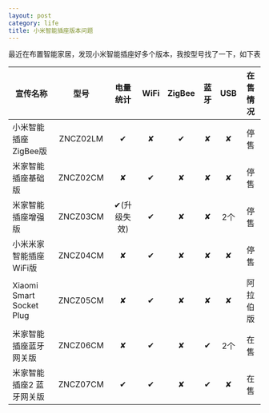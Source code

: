 ```yaml
---
layout: post
category: life
title: 小米智能插座版本问题
---
```


最近在布置智能家居，发现小米智能插座好多个版本，我按型号找了一下，如下表

| 宣传名称                 |   型号   |  电量统计   | WiFi | ZigBee | 蓝牙 | USB  | 在售情况 |
| ------------------------ | :------: | :---------: | :--: | :----: | :--: | :--: | :------: |
| 小米智能插座ZigBee版     | ZNCZ02LM |      ✔      |  ✘   |   ✔    |  ✘   |  ✘   |   停售   |
| 米家智能插座基础版       | ZNCZ02CM |      ✘      |  ✔   |   ✘    |  ✘   |  ✘   |   停售   |
| 米家智能插座增强版       | ZNCZ03CM | ✔(升级失效) |  ✔   |   ✘    |  ✘   | 2个  |   停售   |
| 小米米家智能插座WiFi版   | ZNCZ04CM |      ✘      |  ✔   |   ✘    |  ✘   |  ✘   |   停售   |
| Xiaomi Smart Socket Plug | ZNCZ05CM |      ✘      |  ✔   |   ✘    |  ✘   |  ✘   | 阿拉伯版 |
| 米家智能插座蓝牙网关版   | ZNCZ06CM |      ✘      |  ✔   |   ✘    |  ✔   | 2个  |   在售   |
| 米家智能插座2 蓝牙网关版 | ZNCZ07CM |      ✔      |  ✔   |   ✘    |  ✔   |  ✘   |   在售   |